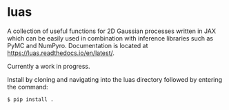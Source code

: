 # luas
A collection of useful functions for 2D Gaussian processes written in JAX which can be easily used in combination with inference libraries such as PyMC and NumPyro. Documentation is located at https://luas.readthedocs.io/en/latest/.

Currently a work in progress.

Install by cloning and navigating into the luas directory followed by entering the command:
```
$ pip install .
```
